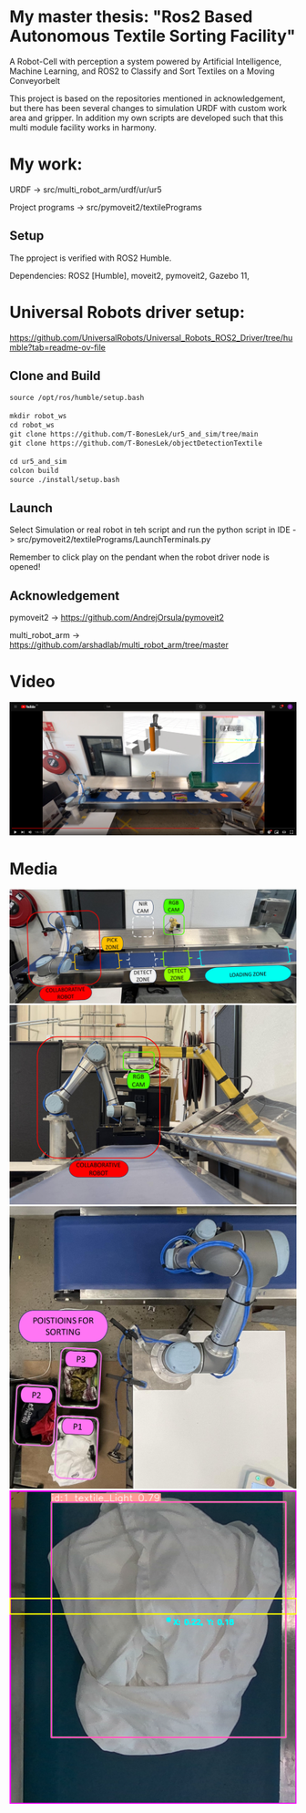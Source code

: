 # My master thesis: "Ros2 Based Autonomous Textile Sorting Facility"

A Robot-Cell with perception a system powered by Artificial Intelligence,
Machine Learning, and ROS2 to Classify and Sort Textiles on a Moving
Conveyorbelt

This project is based on the repositories mentioned in acknowledgement, but there has been several changes to simulation URDF with custom work area and gripper. In addition my own scripts are developed such that this multi module facility works in harmony.

# My work:
URDF -> src/multi_robot_arm/urdf/ur/ur5

Project programs -> src/pymoveit2/textilePrograms


## Setup
The pproject is verified with ROS2 Humble.

Dependencies: ROS2 [Humble], moveit2, pymoveit2, Gazebo 11,

# Universal Robots driver setup:
https://github.com/UniversalRobots/Universal_Robots_ROS2_Driver/tree/humble?tab=readme-ov-file


## Clone and Build
```
source /opt/ros/humble/setup.bash

mkdir robot_ws
cd robot_ws
git clone https://github.com/T-BonesLek/ur5_and_sim/tree/main
git clone https://github.com/T-BonesLek/objectDetectionTextile

cd ur5_and_sim
colcon build
source ./install/setup.bash
```
## Launch
Select Simulation or real robot in teh script and run the python script in IDE -> src/pymoveit2/textilePrograms/LaunchTerminals.py

Remember to click play on the pendant when the robot driver node is opened!

## Acknowledgement
pymoveit2 -> https://github.com/AndrejOrsula/pymoveit2

multi_robot_arm -> https://github.com/arshadlab/multi_robot_arm/tree/master


# Video
[![Everything Is AWESOME](YoutubeTN.png)](https://youtu.be/An8Itexof-E)

# Media
![Alt text](systemOverview.jpg)
![Alt text](PicAlongConveyor.jpg)
![Alt text](posesForSorting.jpg)
![Alt text](YOLODetectedLight.png)
 